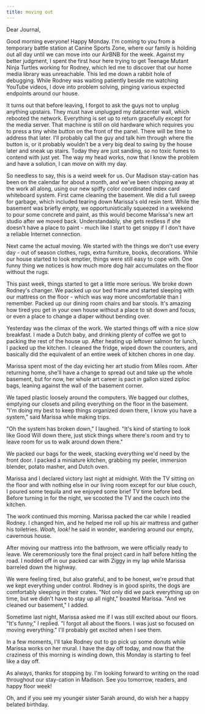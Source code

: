 ```yaml
---
title: moving out
---
```


Dear Journal,

Good morning everyone! Happy Monday. I'm coming to you from a temporary
battle station at Canine Sports Zone, where our family is holding out
all day until we can move into our AirBNB for the week. Against my
better judgment, I spent the first hour here trying to get Teenage
Mutant Ninja Turtles working for Rodney, which led me to discover that
our home media library was unreachable. This led me down a rabbit hole
of debugging. While Rodney was waiting patiently beside me watching
YouTube videos, I dove into problem solving, pinging various expected
endpoints around our house.

It turns out that before leaving, I forgot to ask the guys not to unplug
anything upstairs. They must have unplugged my datacenter wall, which
rebooted the network. Everything is set up to return gracefully except
for the media server. That machine is still on old hardware which
requires you to press a tiny white button on the front of the panel.
There will be time to address that later. I'll probably call the guy and
talk him through where the button is, or it probably wouldn't be a very
big deal to swing by the house later and sneak up stairs. Today they are
just sanding, so no toxic fumes to contend with just yet. The way my
head works, now that I know the problem and have a solution, I can move
on with my day.

So needless to say, this is a weird week for us. Our Madison stay-cation
has been on the calendar for about a month, and we've been chipping away
at the work all along, using our new spiffy color coordinated index card
whiteboard system. First came cleaning the basement. We did a full sweep
for garbage, which included tearing down Marissa's old resin tent. While
the basement was briefly empty, we opportunistically squeezed in a
weekend to pour some concrete and paint, as this would become Marissa's
new art studio after we moved back. Understandably, she gets restless if
she doesn't have a place to paint - much like I start to get snippy if I
don't have a reliable Internet connection.

Next came the actual moving. We started with the things we don't use
every day - out of season clothes, rugs, extra furniture, books,
decorations. While our house started to look emptier, things were still
easy to cope with. One funny thing we notices is how much more dog hair
accumulates on the floor without the rugs.

This past week, things started to get a little more serious. We broke
down Rodney's changer. We packed up our bed frame and started sleeping
with our mattress on the floor - which was way more uncomfortable than I
remember. Packed up our dining room chairs and bar stools. It's amazing
how tired you get in your own house without a place to sit down and
focus, or even a place to change a diaper without bending over.

Yesterday was the climax of the work. We started things off with a nice
slow breakfast. I made a Dutch baby, and drinking plenty of coffee we
got to packing the rest of the house up. After heating up leftover
salmon for lunch, I packed up the kitchen. I cleaned the fridge, wiped
down the counters, and basically did the equivalent of an entire week of
kitchen chores in one day.

Marissa spent most of the day evicting her art studio from Miles room.
After returning home, she'll have a change to spread out and take up the
whole basement, but for now, her whole art career is pact in gallon
sized ziploc bags, leaning against the wall of the basement corner.

We taped plastic loosely around the computers. We bagged our clothes,
emptying our closets and piling everything on the floor in the basement.
"I'm doing my best to keep things organized down there, I know you have
a system," said Marissa while making trips.

"Oh the system has broken down," I laughed. "It's kind of starting to
look like Good Will down there, just stick things where there's room and
try to leave room for us to walk around down there."

We packed our bags for the week, stacking everything we'd need by the
front door. I packed a miniature kitchen, grabbing my peeler, immersion
blender, potato masher, and Dutch oven.

Marissa and I declared victory last night at midnight. With the TV
sitting on the floor and with nothing else in our living room except for
our blue couch, I poured some tequila and we enjoyed some brief TV time
before bed. Before turning in for the night, we scooted the TV and the
couch into the kitchen.

The work continued this morning. Marissa packed the car while I readied
Rodney. I changed him, and he helped me roll up his air mattress and
gather his toiletries. *Woah, look!* he said in wonder, wandering around
our empty, cavernous house.

After moving our mattress into the bathroom, we were officially ready to
leave. We ceremoniously tore the final project card in half before
hitting the road. I nodded off in our packed car with Ziggy in my lap
while Marissa barreled down the highway.

We were feeling tired, but also grateful, and to be honest, we're proud
that we kept everything under control. Rodney is in good spirits, the
dogs are comfortably sleeping in their crates. "Not only did we pack
everything up on time, but we didn't have to stay up all night," boasted
Marissa. "And we cleaned our basement," I added.

Sometime last night, Marissa asked me if I was still excited about our
floors. "It's funny," I replied. "I forgot all about the floors. I was
just so focused on moving everything." I'll probably get excited when I
see them.

In a few moments, I'll take Rodney out to go pick up some donuts while
Marissa works on her mural. I have the day off today, and now that the
craziness of this morning is winding down, this Monday is starting to
feel like a day off.

As always, thanks for stopping by. I'm looking forward to writing on the
road throughout our stay-cation in Madison. See you tomorrow, readers,
and happy floor week!

Oh, and if you see my younger sister Sarah around, do wish her a happy
belated birthday.

